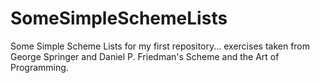 # SomeSimpleSchemeLists
Some Simple Scheme Lists for my first repository... exercises taken from George Springer and Daniel P. Friedman's Scheme and the Art of Programming.
